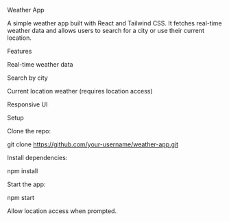 Weather App

A simple weather app built with React and Tailwind CSS. It fetches real-time weather data and allows users to search for a city or use their current location.

Features

Real-time weather data

Search by city

Current location weather (requires location access)

Responsive UI

Setup

Clone the repo:

git clone https://github.com/your-username/weather-app.git

Install dependencies:

npm install

Start the app:

npm start

Allow location access when prompted.
